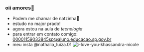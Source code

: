 ### oii amores💌

- Podem me chamar de natzinha🥇
- estudo no major prado!
- agora estou na aula de _tecnologia_
- para entrar em contato comigo: 00001159033845sp@aluno.educacao.sp.gov.br
- meu insta @nathalia_luiza.01
![i-love-you-khassandra-nicole](https://github.com/natzinha2k24/natzinha2k24/assets/169087857/e0f2fb36-4ae7-499a-a902-562750d36e61)
